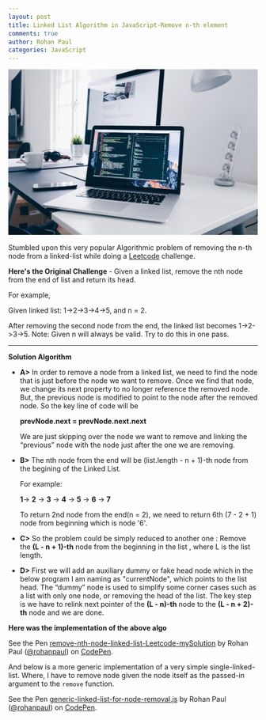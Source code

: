 ```yaml
---
layout: post
title: Linked List Algorithm in JavaScript-Remove n-th element
comments: true
author: Rohan Paul
categories: JavaScript
---
```

<img src="/images/fulls/linked-list-remove-n-th-node.jpg" class="fit image">


Stumbled upon this very popular Algorithmic problem of removing the n-th node from a linked-list while doing a [Leetcode](https://leetcode.com/) challenge.

**Here's the Original Challenge** - 
Given a linked list, remove the nth node from the end of list and return its head.

For example,

   Given linked list: 1->2->3->4->5, and n = 2.

After removing the second node from the end, the linked list becomes 1->2->3->5.
Note: Given n will always be valid. Try to do this in one pass.

*************************************************

**Solution Algorithm**

- **A>** In order to remove a node from a linked list, we need to find the node that is just before the node we want to remove. Once we find that node, we change its next property to no longer reference the removed node. But, the previous node is modified to point to the node after the removed node. So the key line of code will be

	**prevNode.next = prevNode.next.next**

	We are just skipping over the node we want to remove and linking the “previous” node with the node just after the one we are removing.


- **B>** The nth node from the end will be (list.length - n + 1)-th node from the begining of the Linked List. 

	 For example: 

	 **1**-> **2** -> **3** -> **4** -> **5** -> **6** -> **7**

	 To return 2nd node from the end(n = 2), we need to return 6th (7 - 2 + 1) node from beginning which is node '6'.

- **C>** So the problem could be simply reduced to another one : Remove the **(L - n + 1)-th** node from the beginning in the list , where L is the list length. 

- **D>** First we will add an auxiliary dummy or fake head node which in the below program I am naming as "currentNode", which points to the list head. The “dummy” node is used to simplify some corner cases such as a list with only one node, or removing the head of the list. The key step is we have to relink next pointer of the **(L - n)-th** node to the **(L - n + 2)-th** node and we are done.

**Here was the implementation of the above algo**

<p data-height="1089" data-theme-id="0" data-slug-hash="VyxOqB" data-default-tab="js" data-user="rohanpaul" data-embed-version="2" data-pen-title="remove-nth-node-linked-list-Leetcode-mySolution" class="codepen">See the Pen <a href="https://codepen.io/rohanpaul/pen/VyxOqB/">remove-nth-node-linked-list-Leetcode-mySolution</a> by Rohan Paul (<a href="https://codepen.io/rohanpaul">@rohanpaul</a>) on <a href="https://codepen.io">CodePen</a>.</p>
<script async src="https://production-assets.codepen.io/assets/embed/ei.js"></script>

And below is a more generic implementation of a very simple single-linked-list. Where, I have to remove node given the node itself as the passed-in argument to the ``remove`` function.

<p data-height="1324" data-theme-id="0" data-slug-hash="EoLBao" data-default-tab="js" data-user="rohanpaul" data-embed-version="2" data-pen-title="generic-linked-list-for-node-removal.js" class="codepen">See the Pen <a href="https://codepen.io/rohanpaul/pen/EoLBao/">generic-linked-list-for-node-removal.js</a> by Rohan Paul (<a href="https://codepen.io/rohanpaul">@rohanpaul</a>) on <a href="https://codepen.io">CodePen</a>.</p>
<script async src="https://production-assets.codepen.io/assets/embed/ei.js"></script>